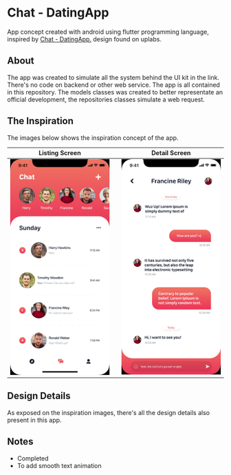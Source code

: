 # Chat - DatingApp

App concept created with android using flutter programming language, inspired by [Chat - DatingApp.](https://www.uplabs.com/posts/chat-datingapp) design found on uplabs.

## About
The app was created to simulate all the system behind the UI kit in the link. There's no code on backend or other web service. The app is all contained in this repository. The models classes was created to better representate an official development, the repositories classes simulate a web request.

## The Inspiration
The images below shows the inspiration concept of the app.


Listing Screen            |               |  Detail Screen
:-------------------------:|:-------------------------:|:-------------------------:
![](screenshots/chat.jpg)  |  ![]()  |  ![](screenshots/chat_listing.jpg)

## Design Details
As exposed on the inspiration images, there's all the design details also present in this app.

## Notes
- Completed
- To add smooth text animation